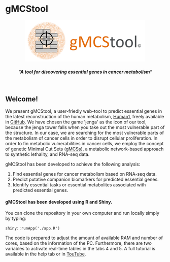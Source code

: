 # gMCStool

<p style="text-align:center;"><img src="www/logo_gMCStool_2.png" alt="Welcome" style="width: 75%"/></p>

<center>

#### *"A tool for discovering essential genes in cancer metabolism"*

</center>


<br>

## Welcome!

We present gMCStool, a user-friedly web-tool to predict essential genes in the latest reconstruction of the human metabolism, [Human1](https://www.ncbi.nlm.nih.gov/pmc/articles/PMC7331181/), freely available in [GitHub](https://github.com/SysBioChalmers/Human-GEM). 
We have chosen the game 'jenga' as the icon of our tool, because the jenga tower falls when you take out the most vulnerable part of the structure. In our case, we are searching for the most vulnerable parts of the metabolism of cancer cells in order to disrupt cellular proliferation. 
In order to fin metabolic vulnerabilities in cancer cells, we employ the concept of genetic Minimal Cut Sets ([gMCSs](https://academic.oup.com/bioinformatics/article/35/3/535/5056753)), a metabolic network-based approach to synthetic lethality, and RNA-seq data. 
<br>

gMCStool has been developed to achieve the following analysis:
<ol>
    <li>Find essential genes for cancer metabolism based on RNA-seq data.</li>
    <li>Predict putative companion biomarkers for predicted essential genes.</li>
    <li>Identify essential tasks or essential metabolites associated with predicted essential genes.</li>
</ol>

#### gMCStool has been developed using R and Shiny. 
You can clone the repository in your own computer and run locally simply by typing:

```{r eval=F, echo=T}
shiny::runApp('./app.R')
```

The code is prepared to adjust the amount of available RAM and number of cores, based on the information of the PC. Furthermore, there are two variables to activate real-time tables in the tabs 4 and 5. A full tutorial is available in the help tab or in [TouTube](https://www.youtube.com/watch?v=k9OM2lhDHEU).

